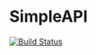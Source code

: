 # SimpleAPI

[![Build Status](https://travis-ci.org/Bo-Yuan-Huang/SimpleAPI.svg?branch=master)](https://travis-ci.org/Bo-Yuan-Huang/SimpleAPI)

